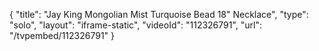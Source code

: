 {
    "title": "Jay King Mongolian Mist Turquoise Bead 18\" Necklace",
    "type": "solo",
    "layout": "iframe-static",
    "videoId": "112326791",
    "url": "\/tvpembed\/112326791"
}